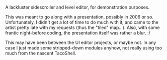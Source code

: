 A lackluster sidescroller and level editor, for demonstration purposes.

This was meant to go along with a presentation, possibly in 2006 or so. Unfortunately, I didn't get a lot of time
to do much with it, and came to the artist pretty late with my requests (thus the "tiled" map...). Also, with some
frantic night-before coding, the presentation itself was rather a blur. :/

This may have been between the UI editor projects, or maybe not. In any case I just made some stripped-down modules
anyhow, not really using too much from the nascent TacoShell.
